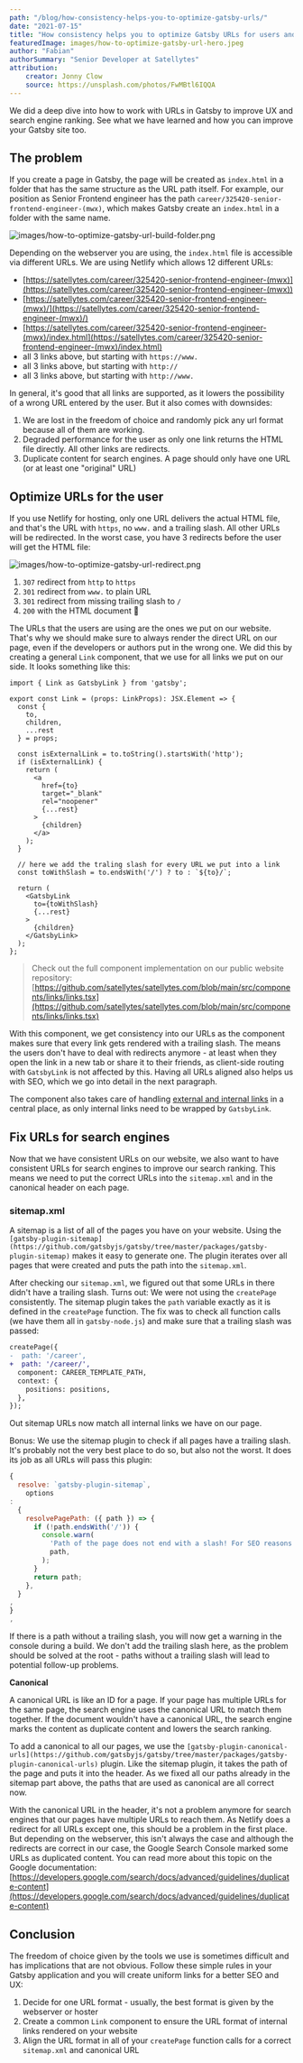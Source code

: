 ```yaml
---
path: "/blog/how-consistency-helps-you-to-optimize-gatsby-urls/"
date: "2021-07-15"
title: "How consistency helps you to optimize Gatsby URLs for users and search engines"
featuredImage: images/how-to-optimize-gatsby-url-hero.jpeg 
author: "Fabian"
authorSummary: "Senior Developer at Satellytes"
attribution:
    creator: Jonny Clow 
    source: https://unsplash.com/photos/FwMBtl6IQQA
---
```


We did a deep dive into how to work with URLs in Gatsby to improve UX and search engine ranking. See what we have
learned and how you can improve your Gatsby site too.

<!-- stop excerpt -->

## The problem

If you create a page in Gatsby, the page will be created as `index.html` in a folder that has the same structure as the
URL path itself. For example, our position as Senior Frontend engineer has the
path `career/325420-senior-frontend-engineer-(mwx)`, which makes Gatsby create an `index.html` in a folder with the same
name.

![images/how-to-optimize-gatsby-url-build-folder.png](images/how-to-optimize-gatsby-url-build-folder.png)

Depending on the webserver you are using, the `index.html` file is accessible via different URLs. We are using Netlify
which allows 12 different URLs:

- [https://satellytes.com/career/325420-senior-frontend-engineer-(mwx)](https://satellytes.com/career/325420-senior-frontend-engineer-(mwx))
- [https://satellytes.com/career/325420-senior-frontend-engineer-(mwx)/](https://satellytes.com/career/325420-senior-frontend-engineer-(mwx)/)
- [https://satellytes.com/career/325420-senior-frontend-engineer-(mwx)/index.html](https://satellytes.com/career/325420-senior-frontend-engineer-(mwx)/index.html)
- all 3 links above, but starting with `https://www.`
- all 3 links above, but starting with `http://`
- all 3 links above, but starting with `http://www.`

In general, it's good that all links are supported, as it lowers the possibility of a wrong URL entered by the user. But
it also comes with downsides:

1. We are lost in the freedom of choice and randomly pick any url format because all of them are working.
2. Degraded performance for the user as only one link returns the HTML file directly. All other links are redirects.
3. Duplicate content for search engines. A page should only have one URL (or at least one "original" URL)

## Optimize URLs for the user

If you use Netlify for hosting, only one URL delivers the actual HTML file, and that's the URL with `https`, no `www.`
and a trailing slash. All other URLs will be redirected. In the worst case, you have 3 redirects before the user will
get the HTML file:

![images/how-to-optimize-gatsby-url-redirect.png](images/how-to-optimize-gatsby-url-redirect.png)

1. `307` redirect from `http` to `https`
2. `301` redirect from `www.` to plain URL
3. `301` redirect from missing trailing slash to `/`
4. `200` with the HTML document 🎉

The URLs that the users are using are the ones we put on our website. That's why we should make sure to always render
the direct URL on our page, even if the developers or authors put in the wrong one. We did this by creating a
general `Link`
component, that we use for all links we put on our side. It looks something like this:

```tsx
import { Link as GatsbyLink } from 'gatsby';

export const Link = (props: LinkProps): JSX.Element => {
  const {
    to,
    children,
    ...rest
  } = props;

  const isExternalLink = to.toString().startsWith('http');
  if (isExternalLink) {
    return (
      <a
        href={to}
        target="_blank"
        rel="noopener"
        {...rest}
      >
        {children}
      </a>
    );
  }

  // here we add the traling slash for every URL we put into a link
  const toWithSlash = to.endsWith('/') ? to : `${to}/`;

  return (
    <GatsbyLink
      to={toWithSlash}
      {...rest}
    >
      {children}
    </GatsbyLink>
  );
};
```

> Check out the full component implementation on our public website repository: [https://github.com/satellytes/satellytes.com/blob/main/src/components/links/links.tsx](https://github.com/satellytes/satellytes.com/blob/main/src/components/links/links.tsx)

With this component, we get consistency into our URLs as the component makes sure that every link gets rendered with a
trailing slash. The means the users don't have to deal with redirects anymore - at least when they open the link in a
new tab or share it to their friends, as client-side routing with `GatsbyLink` is not affected by this. Having all URLs
aligned also helps us with SEO, which we go into detail in the next paragraph.

The component also takes care of
handling [external and internal links](https://www.gatsbyjs.com/docs/linking-between-pages/) in a central place, as only
internal links need to be wrapped by `GatsbyLink`.

## Fix URLs for search engines

Now that we have consistent URLs on our website, we also want to have consistent URLs for search engines to improve our
search ranking. This means we need to put the correct URLs into the `sitemap.xml` and in the canonical header on each
page.

### sitemap.xml

A sitemap is a list of all of the pages you have on your website. Using
the `[gatsby-plugin-sitemap](https://github.com/gatsbyjs/gatsby/tree/master/packages/gatsby-plugin-sitemap)` makes it
easy to generate one. The plugin iterates over all pages that were created and puts the path into the `sitemap.xml`.

After checking our `sitemap.xml`, we figured out that some URLs in there didn't have a trailing slash. Turns out: We
were not using the `createPage` consistently. The sitemap plugin takes the `path` variable exactly as it is defined in
the `createPage` function. The fix was to check all function calls (we have them all in `gatsby-node.js`) and make sure
that a trailing slash was passed:

```diff
createPage({
-  path: '/career',
+  path: '/career/',
  component: CAREER_TEMPLATE_PATH,
  context: {
    positions: positions,
  },
});
```

Out sitemap URLs now match all internal links we have on our page.

Bonus: We use the sitemap plugin to check if all pages have a trailing slash. It's probably not the very best place to
do so, but also not the worst. It does its job as all URLs will pass this plugin:

```jsx
{
  resolve: `gatsby-plugin-sitemap`,
    options
:
  {
    resolvePagePath: ({ path }) => {
      if (!path.endsWith('/')) {
        console.warn(
          'Path of the page does not end with a slash! For SEO reasons all paths should end with a slash:',
          path,
        );
      }
      return path;
    },
  }
,
}
,
```

If there is a path without a trailing slash, you will now get a warning in the console during a build. We don't add the
trailing slash here, as the problem should be solved at the root - paths without a trailing slash will lead to potential
follow-up problems.

**Canonical**

A canonical URL is like an ID for a page. If your page has multiple URLs for the same page, the search engine uses the
canonical URL to match them together. If the document wouldn't have a canonical URL, the search engine marks the content
as duplicate content and lowers the search ranking.

To add a canonical to all our pages, we use
the `[gatsby-plugin-canonical-urls](https://github.com/gatsbyjs/gatsby/tree/master/packages/gatsby-plugin-canonical-urls)`
plugin. Like the sitemap plugin, it takes the path of the page and puts it into the header. As we fixed all our paths
already in the sitemap part above, the paths that are used as canonical are all correct now.

With the canonical URL in the header, it's not a problem anymore for search engines that our pages have multiple URLs to
reach them. As Netlify does a redirect for all URLs except one, this should be a problem in the first place. But
depending on the webserver, this isn't always the case and although the redirects are correct in our case, the Google
Search Console marked some URLs as duplicated content. You can read more about this topic on the Google
documentation: [https://developers.google.com/search/docs/advanced/guidelines/duplicate-content](https://developers.google.com/search/docs/advanced/guidelines/duplicate-content)

## Conclusion

The freedom of choice given by the tools we use is sometimes difficult and has implications that are not obvious.
Follow these simple rules in your Gatsby application and you will create uniform links for a better SEO and UX:

1. Decide for one URL format - usually, the best format is given by the webserver or hoster
2. Create a common `Link` component to ensure the URL format of internal links rendered on your website
3. Align the URL format in all of your `createPage` function calls for a correct `sitemap.xml` and canonical URL
